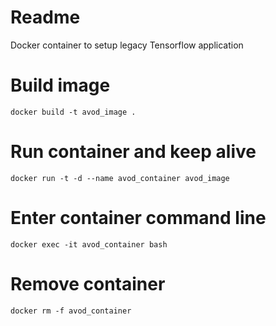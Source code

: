 # Readme
Docker container to setup legacy Tensorflow application

# Build image
```
docker build -t avod_image .
```

# Run container and keep alive
```
docker run -t -d --name avod_container avod_image
```

# Enter container command line
```
docker exec -it avod_container bash
```

# Remove container
```
docker rm -f avod_container
```

